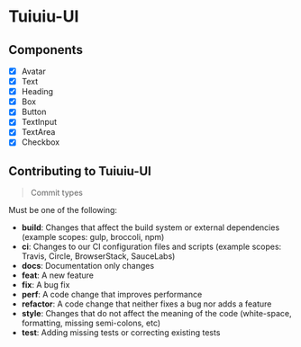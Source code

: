 # Tuiuiu-UI

## Components

- [x] Avatar
- [x] Text
- [x] Heading
- [x] Box
- [x] Button
- [x] TextInput
- [x] TextArea
- [x] Checkbox

## Contributing to Tuiuiu-UI

> Commit types

Must be one of the following:

- **build**: Changes that affect the build system or external dependencies (example scopes: gulp, broccoli, npm)
- **ci**: Changes to our CI configuration files and scripts (example scopes: Travis, Circle, BrowserStack, SauceLabs)
- **docs**: Documentation only changes
- **feat**: A new feature
- **fix**: A bug fix
- **perf**: A code change that improves performance
- **refactor**: A code change that neither fixes a bug nor adds a feature
- **style**: Changes that do not affect the meaning of the code (white-space, formatting, missing semi-colons, etc)
- **test**: Adding missing tests or correcting existing tests